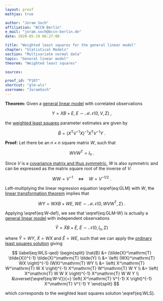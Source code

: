 ```yaml
---
layout: proof
mathjax: true

author: "Joram Soch"
affiliation: "BCCN Berlin"
e_mail: "joram.soch@bccn-berlin.de"
date: 2020-05-19 06:27:00

title: "Weighted least squares for the general linear model"
chapter: "Statistical Models"
section: "Multivariate normal data"
topic: "General linear model"
theorem: "Weighted least squares"

sources:

proof_id: "P107"
shortcut: "glm-wls"
username: "JoramSoch"
---
```



**Theorem:** Given a [general linear model](/D/glm) with correlated observations

$$ \label{eq:GLM}
Y = X B + E, \; E \sim \mathcal{MN}(0, V, \Sigma) \; ,
$$

the [weighted least squares](/P/mlr-wls) parameter estimates are given by

$$ \label{eq:WLS}
\hat{B} = (X^\mathrm{T} V^{-1} X)^{-1} X^\mathrm{T} V^{-1} Y \; .
$$


**Proof:** Let there be an $n \times n$ square matrix $W$, such that

$$ \label{eq:W-def}
W V W^\mathrm{T} = I_n \; .
$$

Since $V$ is a [covariance matrix and thus symmetric](/P/cov-symm), $W$ is also symmetric and can be expressed as the matrix square root of the inverse of $V$:

$$ \label{eq:W-V}
W W = V^{-1} \quad \Leftrightarrow \quad W = V^{-1/2} \; .
$$

Left-multiplying the linear regression equation \eqref{eq:GLM} with $W$, the [linear transformation theorem](/P/matn-ltt) implies that

$$ \label{eq:GLM-W}
WY = WXB + WE, \; WE \sim \mathcal{MN}(0, W V W^\mathrm{T}, \Sigma) \; .
$$

Applying \eqref{eq:W-def}, we see that \eqref{eq:GLM-W} is actually a [general linear model](/D/glm) with independent observations

$$ \label{eq:GLM-W-dev}
\tilde{Y} = \tilde{X}B + \tilde{E}, \; \tilde{E} \sim \mathcal{N}(0, I_n, \Sigma)
$$

where $\tilde{Y} = WY$, $\tilde{X} = WX$ and $\tilde{E} = WE$, such that we can apply the [ordinary least squares solution](/P/glm-ols) giving

$$ \label{eq:WLS-qed}
\begin{split}
\hat{B} &= (\tilde{X}^\mathrm{T} \tilde{X})^{-1} \tilde{X}^\mathrm{T} \tilde{Y} \\
&= \left( (WX)^\mathrm{T} WX \right)^{-1} (WX)^\mathrm{T} WY \\
&= \left( X^\mathrm{T} W^\mathrm{T} W X \right)^{-1} X^\mathrm{T} W^\mathrm{T} W Y \\
&= \left( X^\mathrm{T} W W X \right)^{-1} X^\mathrm{T} W W Y \\
&\overset{\eqref{eq:W-V}}{=} \left( X^\mathrm{T} V^{-1} X \right)^{-1} X^\mathrm{T} V^{-1} Y
\end{split}
$$

which corresponds to the weighted least squares solution \eqref{eq:WLS}.
